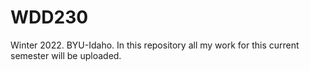 # WDD230
Winter 2022. BYU-Idaho.
In this repository all my work for this current semester will be uploaded. 
